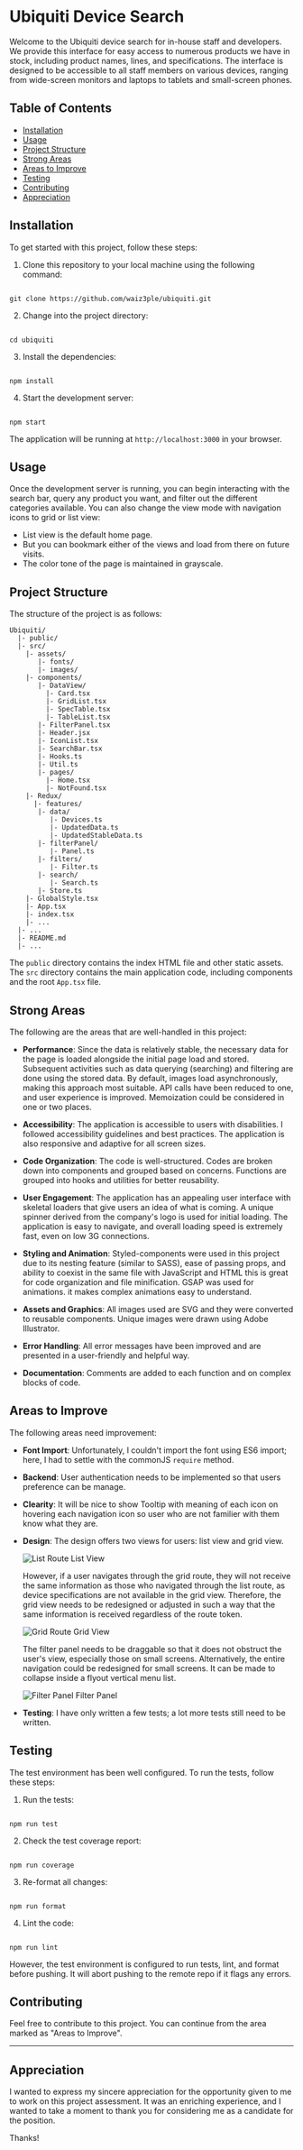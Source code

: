 # Ubiquiti Device Search

Welcome to the Ubiquiti device search for in-house staff and developers. We provide this interface for easy access to numerous products we have in stock, including product names, lines, and specifications. The interface is designed to be accessible to all staff members on various devices, ranging from wide-screen monitors and laptops to tablets and small-screen phones.

## Table of Contents

- [Installation](#installation)
- [Usage](#usage)
- [Project Structure](#project-structure)
- [Strong Areas](#strong-areas)
- [Areas to Improve](#areas-to-improve)
- [Testing](#testing)
- [Contributing](#contributing)
- [Appreciation](#appreciation)

## Installation

To get started with this project, follow these steps:

1. Clone this repository to your local machine using the following command:

```

git clone https://github.com/waiz3ple/ubiquiti.git

```

2. Change into the project directory:

```

cd ubiquiti

```

3. Install the dependencies:

```

npm install

```

4. Start the development server:

```

npm start

```

The application will be running at `http://localhost:3000` in your browser.

## Usage

Once the development server is running, you can begin interacting with the search bar, query any product you want, and filter out the different categories available. You can also change the view mode with navigation icons to grid or list view:

- List view is the default home page.
- But you can bookmark either of the views and load from there on future visits.
- The color tone of the page is maintained in grayscale.

## Project Structure

The structure of the project is as follows:

```
Ubiquiti/
  |- public/
  |- src/
    |- assets/
       |- fonts/
       |- images/
    |- components/
       |- DataView/
         |- Card.tsx
         |- GridList.tsx
         |- SpecTable.tsx
         |- TableList.tsx
       |- FilterPanel.tsx
       |- Header.jsx
       |- IconList.tsx
       |- SearchBar.tsx
       |- Hooks.ts
       |- Util.ts
       |- pages/
         |- Home.tsx
         |- NotFound.tsx
    |- Redux/
      |- features/
       |- data/
          |- Devices.ts
          |- UpdatedData.ts
          |- UpdatedStableData.ts
       |- filterPanel/
          |- Panel.ts
       |- filters/
          |- Filter.ts
       |- search/
          |- Search.ts
       |- Store.ts
    |- GlobalStyle.tsx
    |- App.tsx
    |- index.tsx
    |- ...
  |- ...
  |- README.md
  |- ...
```

The `public` directory contains the index HTML file and other static assets. The `src` directory contains the main application code, including components and the root `App.tsx` file.

## Strong Areas

The following are the areas that are well-handled in this project:

- **Performance**: Since the data is relatively stable, the necessary data for the page is loaded alongside the initial page load and stored. Subsequent activities such as data querying (searching) and filtering are done using the stored data. By default, images load asynchronously, making this approach most suitable. API calls have been reduced to one, and user experience is improved. Memoization could be considered in one or two places.
- **Accessibility**: The application is accessible to users with disabilities. I followed accessibility guidelines and best practices. The application is also responsive and adaptive for all screen sizes.

- **Code Organization**: The code is well-structured. Codes are broken down into components and grouped based on concerns. Functions are grouped into hooks and utilities for better reusability.
- **User Engagement**: The application has an appealing user interface with skeletal loaders that give users an idea of what is coming. A unique spinner derived from the company's logo is used for initial loading. The application is easy to navigate, and overall loading speed is extremely fast, even on low 3G connections.
- **Styling and Animation**: Styled-components were used in this project due to its nesting feature (similar to SASS), ease of passing props, and ability to coexist in the same file with JavaScript and HTML this is great for code organization and file minification. GSAP was used for animations. it makes complex animations easy to understand.
- **Assets and Graphics**: All images used are SVG and they were converted to reusable components. Unique images were drawn using Adobe Illustrator.
- **Error Handling**: All error messages have been improved and are presented in a user-friendly and helpful way.
- **Documentation**: Comments are added to each function and on complex blocks of code.

## Areas to Improve

The following areas need improvement:

- **Font Import**: Unfortunately, I couldn't import the font using ES6 import; here, I had to settle with the commonJS `require` method.
- **Backend**: User authentication needs to be implemented so that users preference can be manage.
- **Clearity**: It will be nice to show Tooltip with meaning of each icon on hovering each navigation icon so user who are not familier with them know what they are.
- **Design**: The design offers two views for users: list view and grid view.

  ![List Route](./src/assets/readme-images/list-route.png)
  List View

  However, if a user navigates through the grid route, they will not receive the same information as those who navigated through the list route, as device specifications are not available in the grid view. Therefore, the grid view needs to be redesigned or adjusted in such a way that the same information is received regardless of the route token.

  ![Grid Route](./src/assets/readme-images/grid-route.png)
  Grid View

  The filter panel needs to be draggable so that it does not obstruct the user's view, especially those on small screens. Alternatively, the entire navigation could be redesigned for small screens. It can be made to collapse inside a flyout vertical menu list.

  ![Filter Panel](./src/assets/readme-images/filter-panel.png)
  Filter Panel

- **Testing**: I have only written a few tests; a lot more tests still need to be written.

## Testing

The test environment has been well configured. To run the tests, follow these steps:

1. Run the tests:

```

npm run test

```

2. Check the test coverage report:

```

npm run coverage

```

3. Re-format all changes:

```

npm run format

```

4. Lint the code:

```

npm run lint

```

However, the test environment is configured to run tests, lint, and format before pushing. It will abort pushing to the remote repo if it flags any errors.

## Contributing

Feel free to contribute to this project. You can continue from the area marked as "Areas to Improve".

---

## Appreciation

I wanted to express my sincere appreciation for the opportunity given to me to work on this project assessment. It was an enriching experience, and I wanted to take a moment to thank you for considering me as a candidate for the position.

Thanks!
